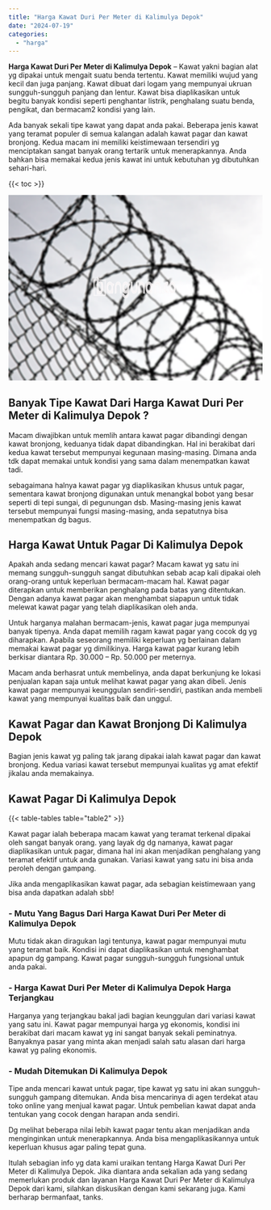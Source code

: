 ```yaml
---
title: "Harga Kawat Duri Per Meter di Kalimulya Depok"
date: "2024-07-19"
categories: 
  - "harga"
---
```


**Harga Kawat Duri Per Meter di Kalimulya Depok** – Kawat yakni bagian alat yg dipakai untuk mengait suatu benda tertentu. Kawat memiliki wujud yang kecil dan juga panjang. Kawat dibuat dari logam yang mempunyai ukruan sungguh-sungguh panjang dan lentur. Kawat bisa diaplikasikan untuk begitu banyak kondisi seperti penghantar listrik, penghalang suatu benda, pengikat, dan bermacam2 kondisi yang lain.

Ada banyak sekali tipe kawat yang dapat anda pakai. Beberapa jenis kawat yang teramat populer di semua kalangan adalah kawat pagar dan kawat bronjong. Kedua macam ini memiliki keistimewaan tersendiri yg menciptakan sangat banyak orang tertarik untuk menerapkannya. Anda bahkan bisa memakai kedua jenis kawat ini untuk kebutuhan yg dibutuhkan sehari-hari.

{{< toc >}}

![Harga Kawat Duri Per Meter di Kalimulya Depok](/images/jual-kawat-murah39.png)

## Banyak Tipe Kawat Dari Harga Kawat Duri Per Meter di Kalimulya Depok ?

Macam diwajibkan untuk memlih antara kawat pagar dibandingi dengan kawat bronjong, keduanya tidak dapat dibandingkan. Hal ini berakibat dari kedua kawat tersebut mempunyai kegunaan masing-masing. Dimana anda tdk dapat memakai untuk kondisi yang sama dalam menempatkan kawat tadi.

sebagaimana halnya kawat pagar yg diaplikasikan khusus untuk pagar, sementara kawat bronjong digunakan untuk menangkal bobot yang besar seperti di tepi sungai, di pegunungan dsb. Masing-masing jenis kawat tersebut mempunyai fungsi masing-masing, anda sepatutnya bisa menempatkan dg bagus.

## Harga Kawat Untuk Pagar Di Kalimulya Depok

Apakah anda sedang mencari kawat pagar? Macam kawat yg satu ini memang sungguh-sungguh sangat dibutuhkan sebab acap kali dipakai oleh orang-orang untuk keperluan bermacam-macam hal. Kawat pagar diterapkan untuk memberikan penghalang pada batas yang ditentukan. Dengan adanya kawat pagar akan menghambat siapapun untuk tidak melewat kawat pagar yang telah diaplikasikan oleh anda.

Untuk harganya malahan bermacam-jenis, kawat pagar juga mempunyai banyak tipenya. Anda dapat memilih ragam kawat pagar yang cocok dg yg diharapkan. Apabila seseorang memiliki keperluan yg berlainan dalam memakai kawat pagar yg dimilikinya. Harga kawat pagar kurang lebih berkisar diantara Rp. 30.000 – Rp. 50.000 per meternya.

Macam anda berhasrat untuk membelinya, anda dapat berkunjung ke lokasi penjualan kapan saja untuk melihat kawat pagar yang akan dibeli. Jenis kawat pagar mempunyai keunggulan sendiri-sendiri, pastikan anda membeli kawat yang mempunyai kualitas baik dan unggul.

## Kawat Pagar dan Kawat Bronjong Di Kalimulya Depok

Bagian jenis kawat yg paling tak jarang dipakai ialah kawat pagar dan kawat bronjong. Kedua variasi kawat tersebut mempunyai kualitas yg amat efektif jikalau anda memakainya.

## Kawat Pagar Di Kalimulya Depok

{{< table-tables table="table2" >}}

Kawat pagar ialah beberapa macam kawat yang teramat terkenal dipakai oleh sangat banyak orang. yang layak dg dg namanya, kawat pagar diaplikasikan untuk pagar, dimana hal ini akan menjadikan penghalang yang teramat efektif untuk anda gunakan. Variasi kawat yang satu ini bisa anda peroleh dengan gampang.

Jika anda mengaplikasikan kawat pagar, ada sebagian keistimewaan yang bisa anda dapatkan adalah sbb!

### \- Mutu Yang Bagus Dari Harga Kawat Duri Per Meter di Kalimulya Depok

Mutu tidak akan diragukan lagi tentunya, kawat pagar mempunyai mutu yang teramat baik. Kondisi ini dapat diaplikasikan untuk menghambat apapun dg gampang. Kawat pagar sungguh-sungguh fungsional untuk anda pakai.

### \- Harga Kawat Duri Per Meter di Kalimulya Depok Harga Terjangkau

Harganya yang terjangkau bakal jadi bagian keunggulan dari variasi kawat yang satu ini. Kawat pagar mempunyai harga yg ekonomis, kondisi ini berakibat dari macam kawat yg ini sangat banyak sekali peminatnya. Banyaknya pasar yang minta akan menjadi salah satu alasan dari harga kawat yg paling ekonomis.

### \- Mudah Ditemukan Di Kalimulya Depok

Tipe anda mencari kawat untuk pagar, tipe kawat yg satu ini akan sungguh-sungguh gampang ditemukan. Anda bisa mencarinya di agen terdekat atau toko online yang menjual kawat pagar. Untuk pembelian kawat dapat anda tentukan yang cocok dengan harapan anda sendiri.

Dg melihat beberapa nilai lebih kawat pagar tentu akan menjadikan anda menginginkan untuk menerapkannya. Anda bisa mengaplikasikannya untuk keperluan khusus agar paling tepat guna.

Itulah sebagian info yg data kami uraikan tentang Harga Kawat Duri Per Meter di Kalimulya Depok. Jika diantara anda sekalian ada yang sedang memerlukan produk dan layanan Harga Kawat Duri Per Meter di Kalimulya Depok dari kami, silahkan diskusikan dengan kami sekarang juga. Kami berharap bermanfaat, tanks.
